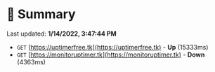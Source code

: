 # 📖 Summary
Last updated: **1/14/2022, 3:47:44 PM**

- `GET` [https://uptimerfree.tk](https://uptimerfree.tk) - **Up** (15333ms)
- `GET` [https://monitoruptimer.tk](https://monitoruptimer.tk) - **Down** (4363ms)
